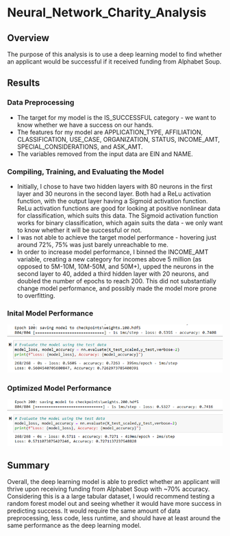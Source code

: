 # Neural_Network_Charity_Analysis

## Overview
The purpose of this analysis is to use a deep learning model to find whether an applicant would be successful if it received funding from Alphabet Soup.

## Results

### Data Preprocessing
* The target for my model is the IS_SUCCESSFUL category - we want to know whether we have a success on our hands.
* The features for my model are APPLICATION_TYPE, AFFILIATION, CLASSIFICATION, USE_CASE, ORGANIZATION, STATUS, INCOME_AMT, SPECIAL_CONSIDERATIONS, and ASK_AMT.
* The variables removed from the input data are EIN and NAME.

### Compiling, Training, and Evaluating the Model
* Initially, I chose to have two hidden layers with 80 neurons in the first layer and 30 neurons in the second layer. Both had a ReLu activation function, with the output layer having a Sigmoid activation function. ReLu activation functions are good for looking at positive nonlinear data for classification, which suits this data. The Sigmoid activation function works for binary classification, which again suits the data - we only want to know whether it will be successful or not.
* I was not able to achieve the target model performance - hovering just around 72%, 75% was just barely unreachable to me.
* In order to increase model performance, I binned the INCOME_AMT variable, creating a new category for incomes above 5 million (as opposed to 5M-10M, 10M-50M, and 50M+), upped the neurons in the second layer to 40, added a third hidden layer with 20 neurons, and doubled the number of epochs to reach 200. This did not substantially change model performance, and possibly made the model more prone to overfitting.

### Inital Model Performance
![Performance](Images/Performance.png)

### Optimized Model Performance
![Optimized_Performance](Images/Optimized_Performance.png)

## Summary
Overall, the deep learning model is able to predict whether an applicant will thrive upon receiving funding from Alphabet Soup with ~70% accuracy. Considering this is a a large tabular dataset, I would recommend testing a random forest model out and seeing whether it would have more success in predicting success. It would require the same amount of data preprocessing, less code, less runtime, and should have at least around the same performance as the deep learning model.
